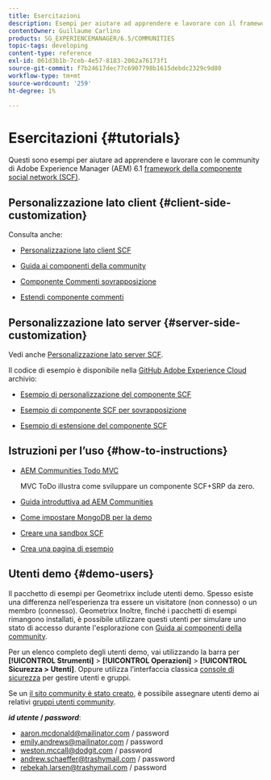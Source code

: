 ```yaml
---
title: Esercitazioni
description: Esempi per aiutare ad apprendere e lavorare con il framework per la componente sociale delle community Adobe Experience Manager (AEM)
contentOwner: Guillaume Carlino
products: SG_EXPERIENCEMANAGER/6.5/COMMUNITIES
topic-tags: developing
content-type: reference
exl-id: 061d3b1b-7ceb-4e57-8183-2062a76173f1
source-git-commit: f7b24617dec77c6907798b1615debdc2329c9d80
workflow-type: tm+mt
source-wordcount: '259'
ht-degree: 1%

---
```


# Esercitazioni {#tutorials}

Questi sono esempi per aiutare ad apprendere e lavorare con le community di Adobe Experience Manager (AEM) 6.1 [framework della componente social network (SCF)](scf.md).

## Personalizzazione lato client {#client-side-customization}

Consulta anche:

* [Personalizzazione lato client SCF](client-customize.md)

* [Guida ai componenti della community](components-guide.md)

* [Componente Commenti sovrapposizione](overlay-comments.md)

* [Estendi componente commenti](extend-comments.md)

## Personalizzazione lato server {#server-side-customization}

Vedi anche [Personalizzazione lato server SCF](server-customize.md).

Il codice di esempio è disponibile nella [GitHub Adobe Experience Cloud](https://github.com/Adobe-Marketing-Cloud) archivio:

* [Esempio di personalizzazione del componente SCF](https://github.com/Adobe-Marketing-Cloud/aem-scf-sample-components-customize)

* [Esempio di componente SCF per sovrapposizione](https://github.com/Adobe-Marketing-Cloud/aem-scf-sample-components-overlay)

* [Esempio di estensione del componente SCF](https://github.com/Adobe-Marketing-Cloud/aem-scf-sample-components-extension)

## Istruzioni per l’uso {#how-to-instructions}

* [AEM Communities Todo MVC](https://github.com/Adobe-Marketing-Cloud/aem-communities-todomvc-sample)

  MVC ToDo illustra come sviluppare un componente SCF+SRP da zero.

* [Guida introduttiva ad AEM Communities](getting-started.md)

* [Come impostare MongoDB per la demo](demo-mongo.md)

* [Creare una sandbox SCF](an-scf-sandbox.md)

* [Crea una pagina di esempio](create-sample-page.md)

## Utenti demo {#demo-users}

Il pacchetto di esempi per Geometrixx include utenti demo. Spesso esiste una differenza nell’esperienza tra essere un visitatore (non connesso) o un membro (connesso). Geometrixx Inoltre, finché i pacchetti di esempi rimangono installati, è possibile utilizzare questi utenti per simulare uno stato di accesso durante l&#39;esplorazione con [Guida ai componenti della community](components-guide.md).

Per un elenco completo degli utenti demo, vai utilizzando la barra per **[!UICONTROL Strumenti]** > **[!UICONTROL Operazioni]** > **[!UICONTROL Sicurezza > Utenti]**. Oppure utilizza l’interfaccia classica [console di sicurezza](http://localhost:4502/useradmin) per gestire utenti e gruppi.

Se un [il sito community è stato creato](getting-started.md), è possibile assegnare utenti demo ai relativi [gruppi utenti community](users.md).

***id utente* / *password***:

* aaron.mcdonald@mailinator.com / password
* emily.andrews@mailinator.com / password
* weston.mccall@dodgit.com / password
* andrew.schaeffer@trashymail.com / password
* rebekah.larsen@trashymail.com / password
